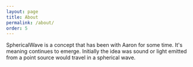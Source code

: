 ```yaml
---
layout: page
title: About
permalink: /about/
order: 5
---
```


SphericalWave is a concept that has been with Aaron for some time.
It's meaning continues to emerge.
Initially the idea was sound or light emitted from a point source would travel in a spherical wave.
